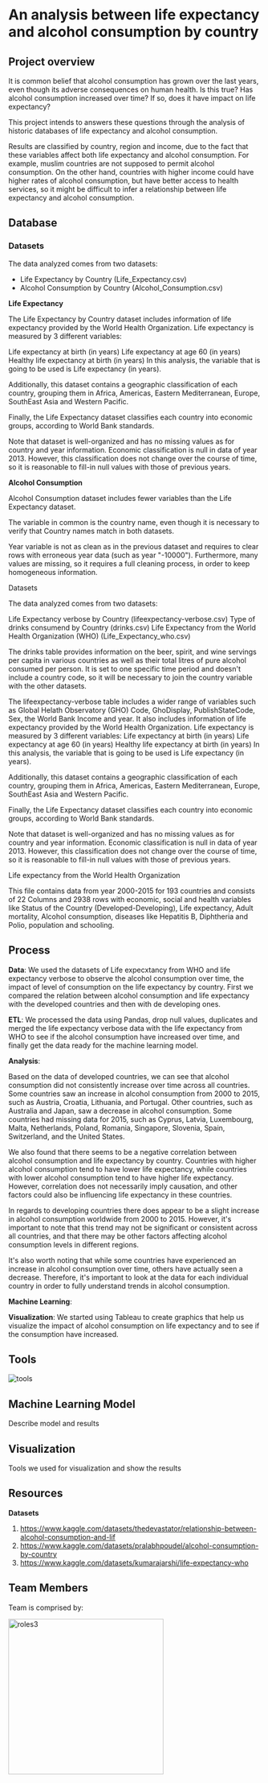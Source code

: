 # An analysis between life expectancy and alcohol consumption by country

## Project overview

It is common belief that alcohol consumption has grown over the last years, even though its adverse consequences on human health. Is this true? Has alcohol consumption increased over time? If so, does it have impact on life expectancy?

This project intends to answers these questions through the analysis of historic databases of life expectancy and alcohol consumption.

Results are classified by country, region and income, due to the fact that these variables affect both life expectancy and alcohol consumption. For example, muslim countries are not supposed to permit alcohol consumption. On the other hand, countries with higher income could have higher rates of alcohol consumption, but have better access to health services, so it might be difficult to infer a relationship between life expectancy and alcohol consumption.

## Database

### Datasets

The data analyzed comes from two datasets:

- Life Expectancy by Country (Life_Expectancy.csv)
- Alcohol Consumption by Country (Alcohol_Consumption.csv)

**Life Expectancy**

The Life Expectancy by Country dataset includes information of life expectancy provided by the World Health Organization. Life expectancy is measured by 3 different variables:

Life expectancy at birth (in years)
Life expectancy at age 60 (in years)
Healthy life expectancy at birth (in years)
In this analysis, the variable that is going to be used is Life expectancy (in years).

Additionally, this dataset contains a geographic classification of each country, grouping them in Africa, Americas, Eastern Mediterranean, Europe, SouthEast Asia and Western Pacific.

Finally, the Life Expectancy dataset classifies each country into economic groups, according to World Bank standards.

Note that dataset is well-organized and has no missing values as for country and year information. Economic classification is null in data of year 2013. However, this classification does not change over the course of time, so it is reasonable to fill-in null values with those of previous years.

**Alcohol Consumption**

Alcohol Consumption dataset includes fewer variables than the Life Expectancy dataset.

The variable in common is the country name, even though it is necessary to verify that Country names match in both datasets.

Year variable is not as clean as in the previous dataset and requires to clear rows with erroneous year data (such as year "-10000"). Furthermore, many values are missing, so it requires a full cleaning process, in order to keep homogeneous information.

Datasets

The data analyzed comes from two datasets:

Life Expectancy verbose by Country (lifeexpectancy-verbose.csv)
Type of drinks consumend by Country (drinks.csv)
Life Expectancy from the World Health Organization (WHO) (Life_Expectancy_who.csv)

The drinks table provides information on the beer, spirit, and wine servings per capita in various countries as well as their total litres of pure alcohol consumed per person. It is set to one specific time period and doesn't include a country code, so it will be necessary to join the country variable with the other datasets.

The lifeexpectancy-verbose table includes a wider range of variables such as Global Helath Observatory (GHO) Code, GhoDisplay, PublishStateCode, Sex, the World Bank Income and year. It also includes information of life expectancy provided by the World Health Organization. Life expectancy is measured by 3 different variables: Life expectancy at birth (in years) Life expectancy at age 60 (in years) Healthy life expectancy at birth (in years) In this analysis, the variable that is going to be used is Life expectancy (in years).

Additionally, this dataset contains a geographic classification of each country, grouping them in Africa, Americas, Eastern Mediterranean, Europe, SouthEast Asia and Western Pacific.

Finally, the Life Expectancy dataset classifies each country into economic groups, according to World Bank standards.

Note that dataset is well-organized and has no missing values as for country and year information. Economic classification is null in data of year 2013. However, this classification does not change over the course of time, so it is reasonable to fill-in null values with those of previous years.

Life expectancy from the World Health Organization

This file contains data from year 2000-2015 for 193 countries and consists of 22 Columns and 2938 rows with economic, social and health variables like Status of the Country (Developed-Developing), Life expectancy, Adult mortality, Alcohol consumption, diseases like Hepatitis B, Diphtheria and Polio, population and schooling. 

## Process

**Data**: We used the datasets of Life expecxtancy from WHO and life expectancy verbose to observe the alcohol consumption over time, the impact of level of consumption on the life expectancy by country. First we compared the relation between alcohol consumption and life expectancy with the developed countries and then with de developing ones.

**ETL**: We processed the data using Pandas, drop null values, duplicates and merged the life expectancy verbose data with the life expectancy from WHO to see if the alcohol consumption have increased over time, and finally get the data ready for the machine learning model.

**Analysis**: 

Based on the data of developed countries, we can see that alcohol consumption did not consistently increase over time across all countries. Some countries saw an increase in alcohol consumption from 2000 to 2015, such as Austria, Croatia, Lithuania, and Portugal. Other countries, such as Australia and Japan, saw a decrease in alcohol consumption. Some countries had missing data for 2015, such as Cyprus, Latvia, Luxembourg, Malta, Netherlands, Poland, Romania, Singapore, Slovenia, Spain, Switzerland, and the United States.

We also found that there seems to be a negative correlation between alcohol consumption and life expectancy by country. Countries with higher alcohol consumption tend to have lower life expectancy, while countries with lower alcohol consumption tend to have higher life expectancy. However, correlation does not necessarily imply causation, and other factors could also be influencing life expectancy in these countries.

In regards to developing countries there does appear to be a slight increase in alcohol consumption worldwide from 2000 to 2015. However, it's important to note that this trend may not be significant or consistent across all countries, and that there may be other factors affecting alcohol consumption levels in different regions.

It's also worth noting that while some countries have experienced an increase in alcohol consumption over time, others have actually seen a decrease. Therefore, it's important to look at the data for each individual country in order to fully understand trends in alcohol consumption.

**Machine Learning**: 

**Visualization**: We started using Tableau to create graphics that help us visualize the impact of alcohol consumption on life expectancy and to see if the consumption have increased.


## Tools

![tools](https://user-images.githubusercontent.com/113747210/224205109-0f7d0dc7-151e-471a-9fe7-d7e43dabf043.png)


## Machine Learning Model

Describe model and results

## Visualization

Tools we used for visualization and show the results

## Resources

**Datasets**

1. https://www.kaggle.com/datasets/thedevastator/relationship-between-alcohol-consumption-and-lif
2. https://www.kaggle.com/datasets/pralabhpoudel/alcohol-consumption-by-country
3. https://www.kaggle.com/datasets/kumarajarshi/life-expectancy-who

## Team Members

Team is comprised by:

<img width="309" alt="roles3" src="https://user-images.githubusercontent.com/113747210/222622965-8f39a91e-a48a-4fe7-b4e0-2ccfd3519b5f.png">


